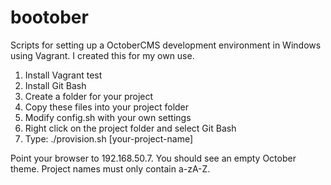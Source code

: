 # bootober
Scripts for setting up a OctoberCMS development environment in Windows using Vagrant.
I created this for my own use.

1. Install Vagrant test
2. Install Git Bash
3. Create a folder for your project
4. Copy these files into your project folder
5. Modify config.sh with your own settings
6. Right click on the project folder and select Git Bash
7. Type: ./provision.sh [your-project-name]

Point your browser to 192.168.50.7.  You should see an empty October theme.  Project names must only contain a-zA-Z.
